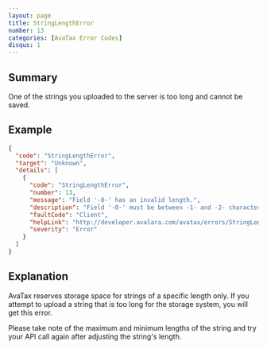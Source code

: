 ```yaml
---
layout: page
title: StringLengthError
number: 13
categories: [AvaTax Error Codes]
disqus: 1
---
```


## Summary

One of the strings you uploaded to the server is too long and cannot be saved.

## Example

```json
{
  "code": "StringLengthError",
  "target": "Unknown",
  "details": [
    {
      "code": "StringLengthError",
      "number": 13,
      "message": "Field '-0-' has an invalid length.",
      "description": "Field '-0-' must be between -1- and -2- characters in length.",
      "faultCode": "Client",
      "helpLink": "http://developer.avalara.com/avatax/errors/StringLengthError",
      "severity": "Error"
    }
  ]
}
```

## Explanation

AvaTax reserves storage space for strings of a specific length only.  If you attempt to upload a string that is too long for the storage system, you will get this error.

Please take note of the maximum and minimum lengths of the string and try your API call again after adjusting the string's length.
